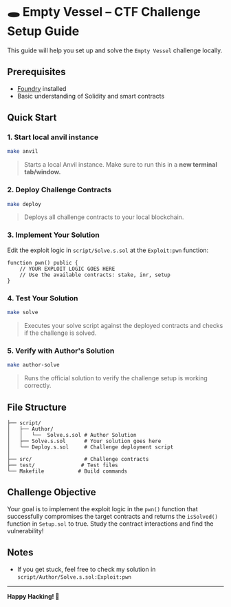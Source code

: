 # 🕳️ Empty Vessel – CTF Challenge Setup Guide

This guide will help you set up and solve the `Empty Vessel` challenge locally.

## Prerequisites

- [Foundry](https://book.getfoundry.sh/getting-started/installation) installed
- Basic understanding of Solidity and smart contracts

## Quick Start

### 1. Start local anvil instance
```bash
make anvil
```
> Starts a local Anvil instance. Make sure to run this in a **new terminal tab/window.**

### 2. Deploy Challenge Contracts
```bash
make deploy
```
> Deploys all challenge contracts to your local blockchain.

### 3. Implement Your Solution
Edit the exploit logic in `script/Solve.s.sol` at the `Exploit:pwn` function:

```solidity
function pwn() public {
    // YOUR EXPLOIT LOGIC GOES HERE
    // Use the available contracts: stake, inr, setup
}
```

### 4. Test Your Solution
```bash
make solve
```
> Executes your solve script against the deployed contracts and checks if the challenge is solved.

### 5. Verify with Author's Solution
```bash
make author-solve
```
> Runs the official solution to verify the challenge setup is working correctly.

## File Structure
```
├── script/
│   ├── Author/
│   │   └──  Solve.s.sol # Author Solution
│   ├── Solve.s.sol      # Your solution goes here
│   └── Deploy.s.sol     # Challenge deployment script
│
├── src/                 # Challenge contracts
├── test/               # Test files
└── Makefile           # Build commands
```

## Challenge Objective

Your goal is to implement the exploit logic in the `pwn()` function that successfully compromises the target contracts and returns the `isSolved()` function in `Setup.sol` to true. Study the contract interactions and find the vulnerability!

## Notes
- If you get stuck, feel free to check my solution in `script/Author/Solve.s.sol:Exploit:pwn`

---

**Happy Hacking! 🎉**